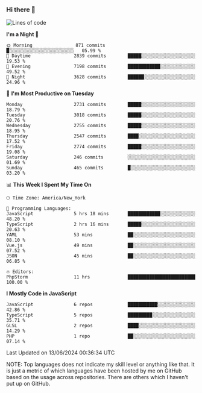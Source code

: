 ### Hi there 👋

<!--
**LynxJinxxy/LynxJinxxy** is a ✨ _special_ ✨ repository because its `README.md` (this file) appears on your GitHub profile.

Here are some ideas to get you started:

- 🔭 I’m currently working on ...
- 🌱 I’m currently learning ...
- 👯 I’m looking to collaborate on ...
- 🤔 I’m looking for help with ...
- 💬 Ask me about ...
- 📫 How to reach me: ...
- 😄 Pronouns: ...
- ⚡ Fun fact: ...
-->

<!--START_SECTION:waka-->
![Lines of code](https://img.shields.io/badge/From%20Hello%20World%20I%27ve%20Written-31.8%20million%20lines%20of%20code-blue)

**I'm a Night 🦉** 

```text
🌞 Morning                871 commits         █░░░░░░░░░░░░░░░░░░░░░░░░   05.99 % 
🌆 Daytime                2839 commits        █████░░░░░░░░░░░░░░░░░░░░   19.53 % 
🌃 Evening                7198 commits        ████████████░░░░░░░░░░░░░   49.52 % 
🌙 Night                  3628 commits        ██████░░░░░░░░░░░░░░░░░░░   24.96 % 
```
📅 **I'm Most Productive on Tuesday** 

```text
Monday                   2731 commits        █████░░░░░░░░░░░░░░░░░░░░   18.79 % 
Tuesday                  3018 commits        █████░░░░░░░░░░░░░░░░░░░░   20.76 % 
Wednesday                2755 commits        █████░░░░░░░░░░░░░░░░░░░░   18.95 % 
Thursday                 2547 commits        ████░░░░░░░░░░░░░░░░░░░░░   17.52 % 
Friday                   2774 commits        █████░░░░░░░░░░░░░░░░░░░░   19.08 % 
Saturday                 246 commits         ░░░░░░░░░░░░░░░░░░░░░░░░░   01.69 % 
Sunday                   465 commits         █░░░░░░░░░░░░░░░░░░░░░░░░   03.20 % 
```


📊 **This Week I Spent My Time On** 

```text
🕑︎ Time Zone: America/New_York

💬 Programming Languages: 
JavaScript               5 hrs 18 mins       ████████████░░░░░░░░░░░░░   48.20 % 
TypeScript               2 hrs 16 mins       █████░░░░░░░░░░░░░░░░░░░░   20.63 % 
YAML                     53 mins             ██░░░░░░░░░░░░░░░░░░░░░░░   08.10 % 
Vue.js                   49 mins             ██░░░░░░░░░░░░░░░░░░░░░░░   07.52 % 
JSON                     45 mins             ██░░░░░░░░░░░░░░░░░░░░░░░   06.85 % 

🔥 Editors: 
PhpStorm                 11 hrs              █████████████████████████   100.00 % 
```

**I Mostly Code in JavaScript** 

```text
JavaScript               6 repos             ███████████░░░░░░░░░░░░░░   42.86 % 
TypeScript               5 repos             █████████░░░░░░░░░░░░░░░░   35.71 % 
GLSL                     2 repos             ████░░░░░░░░░░░░░░░░░░░░░   14.29 % 
PHP                      1 repo              ██░░░░░░░░░░░░░░░░░░░░░░░   07.14 % 
```




 Last Updated on 13/06/2024 00:36:34 UTC
<!--END_SECTION:waka-->
NOTE: Top languages does not indicate my skill level or anything like that. It is just a metric of which languages have been hosted by me on GitHub based on the usage across repositories. There are others which I haven't put up on GitHub.
